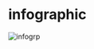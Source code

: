 # infographic

![infogrp](https://github.com/estherdk1901/infographic/assets/162177979/292d9130-c5c3-4dd8-9c32-49a315fb0138)

